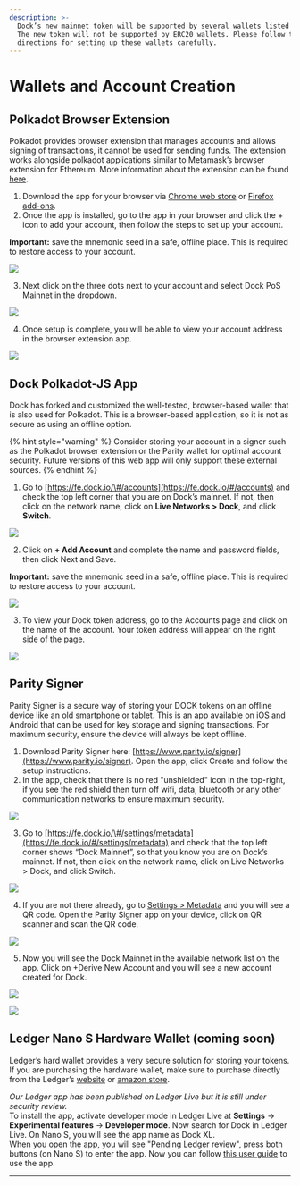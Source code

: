 ```yaml
---
description: >-
  Dock’s new mainnet token will be supported by several wallets listed below.
  The new token will not be supported by ERC20 wallets. Please follow the
  directions for setting up these wallets carefully.
---
```


# Wallets and Account Creation

## Polkadot Browser Extension

Polkadot provides browser extension that manages accounts and allows signing of transactions, it cannot be used for sending funds. The extension works alongside polkadot applications similar to Metamask’s browser extension for Ethereum. More information about the extension can be found [here](https://github.com/polkadot-js/extension).

1. Download the app for your browser via [Chrome web store](https://chrome.google.com/webstore/detail/polkadot%7Bjs%7D-extension/mopnmbcafieddcagagdcbnhejhlodfdd) or [Firefox add-ons](https://addons.mozilla.org/en-US/firefox/addon/polkadot-js-extension/).
2. Once the app is installed, go to the app in your browser and click the + icon to add your account, then follow the steps to set up your account.

**Important:** save the mnemonic seed in a safe, offline place. This is required to restore access to your account.

![](../../.gitbook/assets/8.png)

3. Next click on the three dots next to your account and select Dock PoS Mainnet in the dropdown.

![](../../.gitbook/assets/extension%20%282%29.png)



4. Once setup is complete, you will be able to view your account address in the browser extension app.

![](../../.gitbook/assets/2021-08-17_14-39-34%20%281%29.png)

## Dock Polkadot-JS App

Dock has forked and customized the well-tested, browser-based wallet that is also used for Polkadot. This is a browser-based application, so it is not as secure as using an offline option.

{% hint style="warning" %}
Consider storing your account in a signer such as the Polkadot browser extension or the Parity wallet for optimal account security. Future versions of this web app will only support these external sources.
{% endhint %}

1. Go to [https://fe.dock.io/\#/accounts](https://fe.dock.io/#/accounts) and check the top left corner that you are on Dock’s mainnet. If not, then click on the network name, click on **Live Networks &gt; Dock**, and click **Switch**. 

![](../../.gitbook/assets/1.png)

2. Click on **+ Add Account** and complete the name and password fields, then click Next and Save. 

**Important:** save the mnemonic seed in a safe, offline place. This is required to restore access to your account.

![](../../.gitbook/assets/2.png)

3. To view your Dock token address, go to the Accounts page and click on the name of the account. Your token address will appear on the right side of the page.

![](../../.gitbook/assets/3%20%281%29.png)

## Parity Signer

Parity Signer is a secure way of storing your DOCK tokens on an offline device like an old smartphone or tablet. This is an app available on iOS and Android that can be used for key storage and signing transactions. For maximum security, ensure the device will always be kept offline.

1. Download Parity Signer here: [https://www.parity.io/signer](https://www.parity.io/signer). Open the app, click Create and follow the setup instructions.
2. In the app, check that there is no red "unshielded" icon in the top-right, if you see the red shield then turn off wifi, data, bluetooth or any other communication networks to ensure maximum security.

![](../../.gitbook/assets/4.png)

3. Go to [https://fe.dock.io/\#/settings/metadata](https://fe.dock.io/#/settings/metadata) and check that the top left corner shows “Dock Mainnet”, so that you know you are on Dock’s mainnet. If not, then click on the network name, click on Live Networks &gt; Dock, and click Switch. 

![](../../.gitbook/assets/5.png)

4. If you are not there already, go to [Settings &gt; Metadata](https://fe.dock.io/?rpc=wss%3A%2F%2Fmainnet-node.dock.io#/settings/metadata) and you will see a QR code. Open the Parity Signer app on your device, click on QR scanner and scan the QR code. 

![](../../.gitbook/assets/6.png)

5. Now you will see the Dock Mainnet in the available network list on the app. Click on +Derive New Account and you will see a new account created for Dock.

![](../../.gitbook/assets/7.png)



![](../../.gitbook/assets/9.png)

## Ledger Nano S Hardware Wallet \(coming soon\)

Ledger’s hard wallet provides a very secure solution for storing your tokens. If you are purchasing the hardware wallet, make sure to purchase directly from the Ledger’s [website](https://shop.ledger.com/products/ledger-nano-s) or [amazon store](https://smile.amazon.com/Ledger-Nano-Hardware-Bitcoin-Ethereum/dp/B07FY5R77T/).

_Our Ledger app has been published on Ledger Live but it is still under security review._   
To install the app, activate developer mode in Ledger Live at  **Settings** -&gt; **Experimental features** -&gt; **Developer mode**. Now search for  Dock in Ledger Live. On Nano S, you will see the app name as Dock XL.  
When you open the app, you will see "Pending Ledger review", press both buttons \(on Nano S\) to enter the app. Now you can follow [this user guide](https://github.com/LedgerHQ/app-dock/blob/main/docs/User%20guide.md) to use the app.   
****

